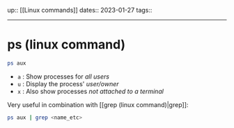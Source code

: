 up:: [[Linux commands]]
dates:: 2023-01-27
tags:: 

---

# ps (linux command)

```bash
ps aux
```
- `a` : Show processes for *all users*
- `u` : Display the process' *user/owner*  
- `x` : Also show processes *not attached to a terminal*

Very useful in combination with [[grep (linux command)|grep]]:
```bash
ps aux | grep <name_etc>
```

